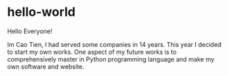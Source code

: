 # hello-world

Hello Everyone!

Im Cao Tien, I had served some companies in 14 years. This year I decided to start my own works. One aspect of my future works is to comprehensively master in Python programming language and make my own software and website.  
